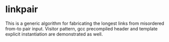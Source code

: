 linkpair
========

This is a generic algorithm for fabricating the longest links from misordered from-to pair input. Visitor pattern, gcc precompiled header and template explicit instantiation are demonstrated as well.
